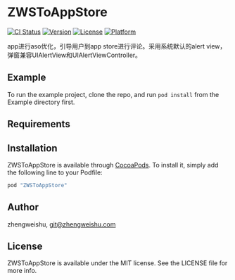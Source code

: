 # ZWSToAppStore

[![CI Status](http://img.shields.io/travis/zhengweishu/ZWSToAppStore.svg?style=flat)](https://travis-ci.org/zhengweishu/ZWSToAppStore)
[![Version](https://img.shields.io/cocoapods/v/ZWSToAppStore.svg?style=flat)](http://cocoapods.org/pods/ZWSToAppStore)
[![License](https://img.shields.io/cocoapods/l/ZWSToAppStore.svg?style=flat)](http://cocoapods.org/pods/ZWSToAppStore)
[![Platform](https://img.shields.io/cocoapods/p/ZWSToAppStore.svg?style=flat)](http://cocoapods.org/pods/ZWSToAppStore)

app进行aso优化，引导用户到app store进行评论。采用系统默认的alert view，弹窗兼容UIAlertView和UIAlertViewController。

## Example

To run the example project, clone the repo, and run `pod install` from the Example directory first.

## Requirements

## Installation

ZWSToAppStore is available through [CocoaPods](http://cocoapods.org). To install
it, simply add the following line to your Podfile:

```ruby
pod "ZWSToAppStore"
```

## Author

zhengweishu, git@zhengweishu.com

## License

ZWSToAppStore is available under the MIT license. See the LICENSE file for more info.
